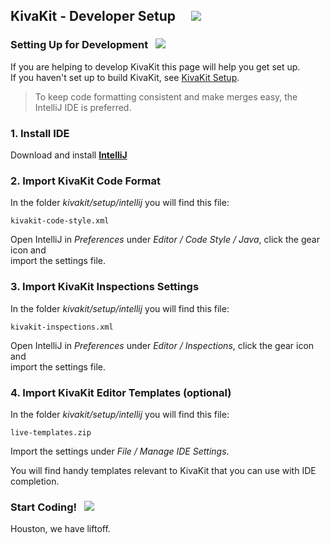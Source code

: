 ## KivaKit - Developer Setup &nbsp; &nbsp;  ![](../../../../kivakit/http://kivakit.org/images/coffee-40.png)

### Setting Up for Development &nbsp; ![](../../../../kivakit/http://kivakit.org/images/box-40.png)

If you are helping to develop KivaKit this page will help you get set up.  
If you haven't set up to build KivaKit, see [KivaKit Setup](../overview/setup.md).

> To keep code formatting consistent and make merges easy, the IntelliJ IDE is preferred.

### 1. Install IDE

Download and install [**IntelliJ**](https://www.jetbrains.com/idea/download/)

### 2. Import KivaKit Code Format

In the folder *kivakit/setup/intellij* you will find this file:

    kivakit-code-style.xml

Open IntelliJ in *Preferences* under *Editor / Code Style / Java*, click the gear icon and  
import the settings file.

### 3. Import KivaKit Inspections Settings

In the folder *kivakit/setup/intellij* you will find this file:

    kivakit-inspections.xml

Open IntelliJ in *Preferences* under *Editor / Inspections*, click the gear icon and  
import the settings file.

### 4. Import KivaKit Editor Templates (optional)

In the folder *kivakit/setup/intellij* you will find this file:

    live-templates.zip

Import the settings under *File / Manage IDE Settings*.

You will find handy templates relevant to KivaKit that you can use with IDE completion.

### Start Coding!  &nbsp;  ![](../../../../kivakit/http://kivakit.org/images/rocket-40.png)

Houston, we have liftoff.
